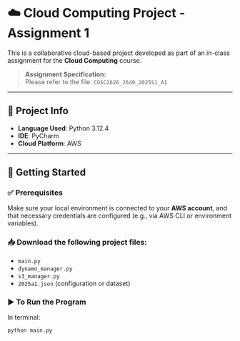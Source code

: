 # ☁️ Cloud Computing Project - Assignment 1

This is a collaborative cloud-based project developed as part of an in-class assignment for the **Cloud Computing** course.

> **Assignment Specification:**  
Please refer to the file: `COSC2626_2640_2025S1_A1`

---

## 📌 Project Info

- **Language Used**: Python 3.12.4  
- **IDE**: PyCharm  
- **Cloud Platform**: AWS

---

## 🚀 Getting Started

### ✅ Prerequisites

Make sure your local environment is connected to your **AWS account**, and that necessary credentials are configured (e.g., via AWS CLI or environment variables).

### 📥 Download the following project files:

- `main.py`
- `dynamo_manager.py`
- `s3_manager.py`
- `2025a1.json` (configuration or dataset)

### ▶️ To Run the Program

In terminal:

```bash
python main.py
